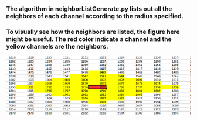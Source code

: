 ### The algorithm in neighborListGenerate.py lists out all the neighbors of each channel according to the radius specified. 

### To visually see how the neighbors are listed, the figure here might be useful. The red color indicate a channel and the yellow channels are the neighbors. 

 ![sample neighbors](https://raw.githubusercontent.com/LamaNIkesh/FunctionalConnectivity-/master/GenerateNeighborList/radius.png)	

